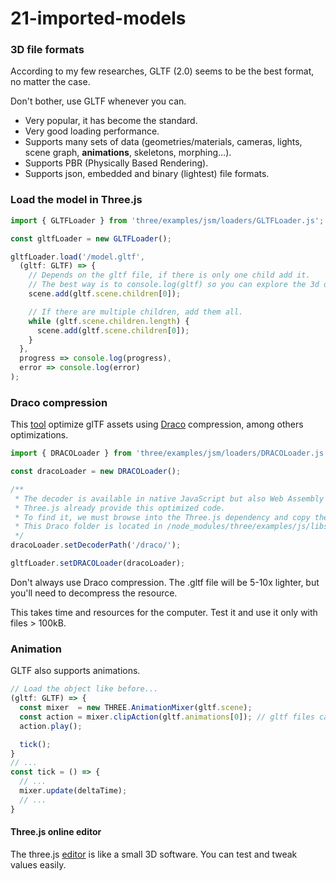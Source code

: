 # 21-imported-models

### 3D file formats

According to my few researches, GLTF (2.0) seems to be the best format, no matter the case.

Don't bother, use GLTF whenever you can.

- Very popular, it has become the standard.
- Very good loading performance.
- Supports many sets of data (geometries/materials, cameras, lights, scene graph, **animations**, skeletons,
  morphing...).
- Supports PBR (Physically Based Rendering).
- Supports json, embedded and binary (lightest) file formats.

### Load the model in Three.js

```typescript
import { GLTFLoader } from 'three/examples/jsm/loaders/GLTFLoader.js';

const gltfLoader = new GLTFLoader();

gltfLoader.load('/model.gltf',
  (gltf: GLTF) => {
    // Depends on the gltf file, if there is only one child add it. 
    // The best way is to console.log(gltf) so you can explore the 3d object.
    scene.add(gltf.scene.children[0]);

    // If there are multiple children, add them all.
    while (gltf.scene.children.length) {
      scene.add(gltf.scene.children[0]);
    }
  },
  progress => console.log(progress),
  error => console.log(error)
);
```

### Draco compression

This [tool](https://github.com/CesiumGS/gltf-pipeline/blob/73a8dbc9e8987077396eb314c92bc22d83c692d4/README.md) optimize
glTF assets using [Draco](https://github.com/google/draco) compression, among others optimizations.

```typescript
import { DRACOLoader } from 'three/examples/jsm/loaders/DRACOLoader.js';

const dracoLoader = new DRACOLoader();

/**
 * The decoder is available in native JavaScript but also Web Assembly (wasm), and it can run in a web-worker.
 * Three.js already provide this optimized code.
 * To find it, we must browse into the Three.js dependency and copy the Draco decoder folder into our project.
 * This Draco folder is located in /node_modules/three/examples/js/libs/.
 */
dracoLoader.setDecoderPath('/draco/');

gltfLoader.setDRACOLoader(dracoLoader);
```

Don't always use Draco compression. The .gltf file will be 5-10x lighter, but you'll need to decompress the resource.

This takes time and resources for the computer. Test it and use it only with files > 100kB.

### Animation

GLTF also supports animations.

```typescript
// Load the object like before...
(gltf: GLTF) => {
  const mixer  = new THREE.AnimationMixer(gltf.scene);
  const action = mixer.clipAction(gltf.animations[0]); // gltf files can handle multiple animations, therefore the array.
  action.play();

  tick();
}
// ...
const tick = () => {
  // ...
  mixer.update(deltaTime);
  // ...
}
```

#### Three.js online editor

The three.js [editor](https://threejs.org/editor/) is like a small 3D software. You can test and tweak values easily.

